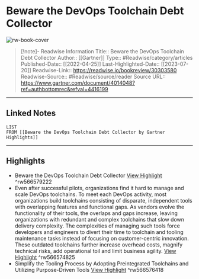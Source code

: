 # Beware the DevOps Toolchain Debt Collector

![rw-book-cover](https://emtemp.gcom.cloud/ngw/globalassets/gartner-tile.jpg)
<br>
>[!note]- Readwise Information
>Title:: Beware the DevOps Toolchain Debt Collector
>Author:: [[Gartner]]
>Type:: #Readwise/category/articles
>Published-Date:: [[2022-04-25]]
>Last-Highlighted-Date:: [[2023-07-20]]
>Readwise-Link:: https://readwise.io/bookreview/30303580
>Readwise-Source:: #Readwise/source/reader
>Source URL:: https://www.gartner.com/document/4014048?ref=authbottomrec&refval=4416199
--- 

## Linked Notes
```dataview
LIST
FROM [[Beware the DevOps Toolchain Debt Collector by Gartner Highlights]]
```

---

## Highlights
- Beware the DevOps Toolchain Debt Collector [View Highlight](https://readwise.io/open/566579222) ^rw566579222
- Even after successful pilots, organizations find it hard to manage and scale DevOps toolchains. To meet each DevOps activity, most organizations build toolchains consisting of disparate, independent tools with overlapping features and functional gaps. As vendors evolve the functionality of their tools, the overlaps and gaps increase, leaving organizations with redundant and complex toolchains that slow down delivery complexity.
  The complexities of managing such tools force developers and engineers to divert their time to toolchain and tooling maintenance tasks instead of focusing on customer-centric innovation. These outdated toolchains further increase overhead costs, magnify technical risks, add operational toil and limit business agility. [View Highlight](https://readwise.io/open/566574825) ^rw566574825
- Simplify the Tooling Process by Adopting Preintegrated Toolchains and Utilizing Purpose-Driven Tools [View Highlight](https://readwise.io/open/566576418) ^rw566576418
